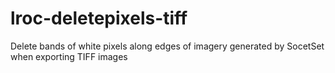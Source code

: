 # lroc-deletepixels-tiff
Delete bands of white pixels along edges of imagery generated by SocetSet when exporting TIFF images
